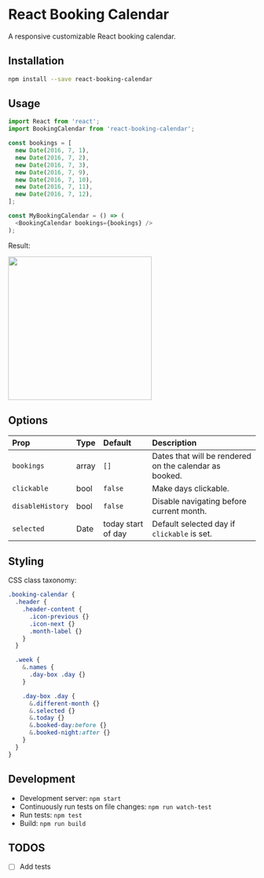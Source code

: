 # React Booking Calendar

A responsive customizable React booking calendar.

## Installation

```bash
npm install --save react-booking-calendar
```

## Usage

```js
import React from 'react';
import BookingCalendar from 'react-booking-calendar';

const bookings = [
  new Date(2016, 7, 1),
  new Date(2016, 7, 2),
  new Date(2016, 7, 3),
  new Date(2016, 7, 9),
  new Date(2016, 7, 10),
  new Date(2016, 7, 11),
  new Date(2016, 7, 12),
];

const MyBookingCalendar = () => (
  <BookingCalendar bookings={bookings} />
);
```

Result:

<img src="https://github.com/kristijanbambir/react-booking-calendar/blob/master/preview.png?raw=true" width="292">

## Options

| Prop             | Type        | Default            | Description                                            |
| :--------------- | :---------- | :----------------- | :----------------------------------------------------- |
| `bookings`       | array       | `[]`               | Dates that will be rendered on the calendar as booked. |
| `clickable`      | bool        | `false`            | Make days clickable.                                   |
| `disableHistory` | bool        | `false`            | Disable navigating before current month.               |
| `selected`       | Date        | today start of day | Default selected day if `clickable` is set.            |

## Styling

CSS class taxonomy:

```sass
.booking-calendar {
  .header {
    .header-content {
      .icon-previous {}
      .icon-next {}
      .month-label {}
    }
  }

  .week {
    &.names {
      .day-box .day {}
    }

    .day-box .day {
      &.different-month {}
      &.selected {}
      &.today {}
      &.booked-day:before {}
      &.booked-night:after {}
    }
  }
}
```

## Development

* Development server: `npm start`
* Continuously run tests on file changes: `npm run watch-test`
* Run tests: `npm test`
* Build: `npm run build`

## TODOS

- [ ] Add tests

